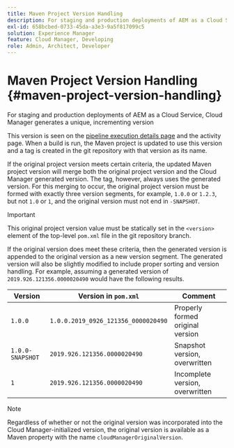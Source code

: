 ```yaml
---
title: Maven Project Version Handling
description: For staging and production deployments of AEM as a Cloud Service, Cloud Manager generates a unique, incrementing version. 
exl-id: 658bcbed-0733-45da-a3e3-9a5f817099c5
solution: Experience Manager
feature: Cloud Manager, Developing
role: Admin, Architect, Developer
---
```


# Maven Project Version Handling {#maven-project-version-handling} 

For staging and production deployments of AEM as a Cloud Service, Cloud Manager generates a unique, incrementing version

This version is seen on the [pipeline execution details page](/help/implementing/cloud-manager/configuring-pipelines/managing-pipelines.md#view-details) and the activity page. When a build is run, the Maven project is updated to use this version and a tag is created in the git repository with that version as its name. 

If the original project version meets certain criteria, the updated Maven project version will merge both the original project version and the Cloud Manager generated version. The tag, however, always uses the generated version. For this merging to occur, the original project version must be formed with exactly three version segments, for example, `1.0.0` or `1.2.3`, but not `1.0` or `1`, and the original version must not end in `-SNAPSHOT`. 

>[!IMPORTANT]
>
>This original project version value must be statically set in the `<version>` element of the top-level `pom.xml` file in the git repository branch.

If the original version does meet these criteria, then the generated version is appended to the original version as a new version segment. The generated version will also be slightly modified to include proper sorting and version handling. For example, assuming a generated version of `2019.926.121356.0000020490` would have the following results.

| Version | Version in `pom.xml` | Comment |
|---|---|---|
| `1.0.0` |  `1.0.0.2019_0926_121356_0000020490` |  Properly formed original version |
| `1.0.0-SNAPSHOT` | `2019.926.121356.0000020490` | Snapshot version, overwritten | 
| `1` | `2019.926.121356.0000020490` |  Incomplete version, overwritten | 

>[!NOTE]
>
>Regardless of whether or not the original version was incorporated into the Cloud Manager-initialized version, the original version is available as a Maven property with the name `cloudManagerOriginalVersion`.
